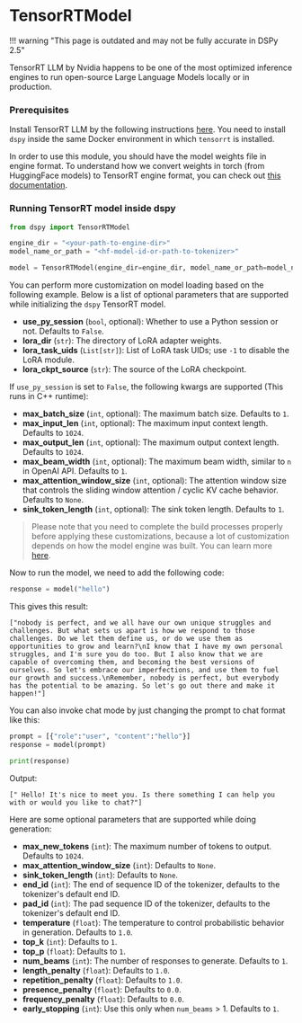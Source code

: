 # TensorRTModel

!!! warning "This page is outdated and may not be fully accurate in DSPy 2.5"

TensorRT LLM by Nvidia happens to be one of the most optimized inference engines to run open-source Large Language Models locally or in production.

### Prerequisites

Install TensorRT LLM by the following instructions [here](https://nvidia.github.io/TensorRT-LLM/installation/linux.html). You need to install `dspy` inside the same Docker environment in which `tensorrt` is installed.

In order to use this module, you should have the model weights file in engine format. To understand how we convert weights in torch (from HuggingFace models) to TensorRT engine format, you can check out [this documentation](https://github.com/NVIDIA/TensorRT-LLM/tree/main/examples/llama#build-tensorrt-engines).

### Running TensorRT model inside dspy

```python
from dspy import TensorRTModel

engine_dir = "<your-path-to-engine-dir>"
model_name_or_path = "<hf-model-id-or-path-to-tokenizer>"

model = TensorRTModel(engine_dir=engine_dir, model_name_or_path=model_name_or_path)
```

You can perform more customization on model loading based on the following example. Below is a list of optional parameters that are supported while initializing the `dspy` TensorRT model.

- **use_py_session** (`bool`, optional): Whether to use a Python session or not. Defaults to `False`.
- **lora_dir** (`str`): The directory of LoRA adapter weights.
- **lora_task_uids** (`List[str]`): List of LoRA task UIDs; use `-1` to disable the LoRA module.
- **lora_ckpt_source** (`str`): The source of the LoRA checkpoint.

If `use_py_session` is set to `False`, the following kwargs are supported (This runs in C++ runtime):

- **max_batch_size** (`int`, optional): The maximum batch size. Defaults to `1`.
- **max_input_len** (`int`, optional): The maximum input context length. Defaults to `1024`.
- **max_output_len** (`int`, optional): The maximum output context length. Defaults to `1024`.
- **max_beam_width** (`int`, optional): The maximum beam width, similar to `n` in OpenAI API. Defaults to `1`.
- **max_attention_window_size** (`int`, optional): The attention window size that controls the sliding window attention / cyclic KV cache behavior. Defaults to `None`.
- **sink_token_length** (`int`, optional): The sink token length. Defaults to `1`.

> Please note that you need to complete the build processes properly before applying these customizations, because a lot of customization depends on how the model engine was built. You can learn more [here](https://github.com/NVIDIA/TensorRT-LLM/tree/main/examples/llama#build-tensorrt-engines).

Now to run the model, we need to add the following code:

```python
response = model("hello")
```

This gives this result:

```
["nobody is perfect, and we all have our own unique struggles and challenges. But what sets us apart is how we respond to those challenges. Do we let them define us, or do we use them as opportunities to grow and learn?\nI know that I have my own personal struggles, and I'm sure you do too. But I also know that we are capable of overcoming them, and becoming the best versions of ourselves. So let's embrace our imperfections, and use them to fuel our growth and success.\nRemember, nobody is perfect, but everybody has the potential to be amazing. So let's go out there and make it happen!"]
```

You can also invoke chat mode by just changing the prompt to chat format like this:

```python
prompt = [{"role":"user", "content":"hello"}]
response = model(prompt)

print(response)
```

Output:

```
[" Hello! It's nice to meet you. Is there something I can help you with or would you like to chat?"]
```

Here are some optional parameters that are supported while doing generation:

- **max_new_tokens** (`int`): The maximum number of tokens to output. Defaults to `1024`.
- **max_attention_window_size** (`int`): Defaults to `None`.
- **sink_token_length** (`int`): Defaults to `None`.
- **end_id** (`int`): The end of sequence ID of the tokenizer, defaults to the tokenizer's default end ID.
- **pad_id** (`int`): The pad sequence ID of the tokenizer, defaults to the tokenizer's default end ID.
- **temperature** (`float`): The temperature to control probabilistic behavior in generation. Defaults to `1.0`.
- **top_k** (`int`): Defaults to `1`.
- **top_p** (`float`): Defaults to `1`.
- **num_beams** (`int`): The number of responses to generate. Defaults to `1`.
- **length_penalty** (`float`): Defaults to `1.0`.
- **repetition_penalty** (`float`): Defaults to `1.0`.
- **presence_penalty** (`float`): Defaults to `0.0`.
- **frequency_penalty** (`float`): Defaults to `0.0`.
- **early_stopping** (`int`): Use this only when `num_beams` > 1. Defaults to `1`.
